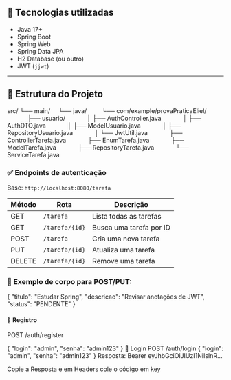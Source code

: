 ## 🧰 Tecnologias utilizadas

- Java 17+
- Spring Boot
- Spring Web
- Spring Data JPA
- H2 Database (ou outro)
- JWT (`jjwt`)

---

## 📁 Estrutura do Projeto

src/
└── main/
    └── java/
        └── com/example/provaPraticaEliel/
            ├── usuario/
            │ ├── AuthController.java
            │ ├── AuthDTO.java
            │ ├── ModelUsuario.java
            │ ├── RepositoryUsuario.java
            │ └── JwtUtil.java
            ├── ControllerTarefa.java
            ├── EnumTarefa.java
            ├── ModelTarefa.java
            ├── RepositoryTarefa.java
            └── ServiceTarefa.java
            

### ✅ Endpoints de autenticação

Base: `http://localhost:8080/tarefa`

| Método | Rota                    | Descrição                  |
|--------|-------------------------|----------------------------|
| GET    | `/tarefa`               | Lista todas as tarefas     |
| GET    | `/tarefa/{id}`          | Busca uma tarefa por ID    |
| POST   | `/tarefa`               | Cria uma nova tarefa       |
| PUT    | `/tarefa/{id}`          | Atualiza uma tarefa        |
| DELETE | `/tarefa/{id}`          | Remove uma tarefa          |

### 🔸 Exemplo de corpo para POST/PUT:

{
  "titulo": "Estudar Spring",
  "descricao": "Revisar anotações de JWT",
  "status": "PENDENTE"
}

#### 📌 Registro

POST /auth/register

{
  "login": "admin",
  "senha": "admin123"
}
📌 Login
POST /auth/login
{
  "login": "admin",
  "senha": "admin123"
}
Resposta: Bearer eyJhbGciOiJIUzI1NiIsInR...

Copie a Resposta e em Headers cole o código em key
